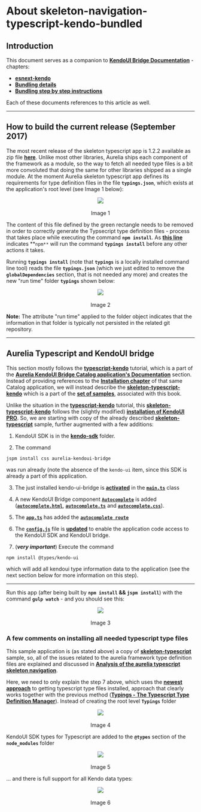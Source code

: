 # About skeleton-navigation-typescript-kendo-bundled

## Introduction

This document serves as a companion to **[KendoUI Bridge Documentation](https://aurelia-ui-toolkits.gitbooks.io/kendoui-bridge-docs/content/)** - chapters:

- **[esnext-kendo](https://aurelia-ui-toolkits.gitbooks.io/kendoui-bridge-docs/content/developers-tutorials/42_skeleton_esnext.html)**
- **[Bundling details](https://aurelia-ui-toolkits.gitbooks.io/kendoui-bridge-docs/content/bd-notes/on_bundling.html)**
- **[Bundling step by step instructions](https://aurelia-ui-toolkits.gitbooks.io/kendoui-bridge-docs/content/app_developers_notes/bundlingstep_by_step_instructions_md.html)**

Each of these documents references to this article as well.

***

## How to build the current release (September 2017)

The most recent release of the skeleton typescript app is 1.2.2 available as zip file **[here](https://github.com/aurelia/skeleton-navigation/archive/1.1.2.zip)**. Unlike most other libraries, Aurelia ships each component of the framework as a module, so the way to fetch all needed type files is a bit more convoluted that doing the same for other libraries shipped as a single module. At the moment Aurelia skeleton typescript app defines its requirements for type definition files in the file **`typings.json`**, which exists at the application's root level (see Image 1 below):

<p align=center>
<img src="https://user-images.githubusercontent.com/2712405/29881939-9fddd300-8d79-11e7-88d5-42143ce354bb.png"></img>
<br><br>
Image 1
</p>

The content of this file defined by the green rectangle needs to be removed in order to correctly generate the Typsecript type definition files - process that takes place while executing the command **`npm install`**. As **[this line](https://github.com/aurelia-tools/atb-samples/blob/master/skeleton-typescript/package.json#L24)** indicates **`npm**` will run the command **`typings install`** before any other actions it takes.

Running **`typings install`** (note that **`typings`** is a locally installed command line tool) reads the file **`typings.json`** (which we just edited to remove the **`globalDependencies`** section, that is not needed any more) and creates the new "run time" folder **`typings`** shown below:

<p align=center>
<img src="https://user-images.githubusercontent.com/2712405/29883337-fdcc105e-8d7d-11e7-8079-b5135f03191f.png"></img>
<br><br>
Image 2
</p>

**Note:** The attribute "run time" applied to the folder object indicates that the information in that folder is typically not persisted in the related git repository.

***

## Aurelia Typescript and KendoUI bridge

This section mostly follows the **[typescript-kendo](https://aurelia-ui-toolkits.gitbooks.io/kendoui-bridge-docs/content/developers-tutorials/44_typescript.html)** tutorial, which is a part of the **[Aurelia KendoUI Bridge Catalog application's Documentation](http://aurelia-ui-toolkits.github.io/demo-kendo/#/documentation)** section. Instead of providing references to the **[Installation chapter](https://www.gitbook.com/book/aurelia-ui-toolkits/kendo-ui-sdk-installation)** of that same Catalog application, we will instead describe the **[skeleton-typescript-kendo](https://github.com/aurelia-tools/atb-samples/tree/master/skeleton-typescript-kendo)** which is a part of the **[set of samples](https://github.com/aurelia-tools/atb-samples)**, associated with this book.

Unlike the situation in the **[typescript-kendo](https://aurelia-ui-toolkits.gitbooks.io/kendoui-bridge-docs/content/developers-tutorials/44_typescript.html)** tutorial, this **[skeleton-typescript-kendo](https://github.com/aurelia-tools/atb-samples/tree/master/skeleton-typescript-kendo)** follows the (slightly modified) **[installation of KendoUI PRO](https://aurelia-ui-toolkits.gitbooks.io/kendo-ui-sdk-installation/content/installation/installing%20kendo/advanced/pro/jspm/downloaded_zip.html)**. So, we are starting with copy of the already described **[skeleton-typescript](https://github.com/aurelia-tools/atb-samples/tree/master/skeleton-typescript)** sample, further augmented with a few additions:

1. KendoUI SDK is in the **[kendo-sdk](https://github.com/aurelia-tools/atb-samples/tree/master/skeleton-typescript-kendo/kendo-sdk)** folder.

1. The command

```
jspm install css aurelia-kendoui-bridge
```
was run already (note the absence of the `kendo-ui` item, since this SDK is already a part of this application.

3. The just installed kendo-ui-bridge is **[activated](https://github.com/aurelia-tools/atb-samples/blob/master/skeleton-typescript-kendo/src/main.ts#L8)** in the **[`main.ts`](https://github.com/aurelia-tools/atb-samples/blob/master/skeleton-typescript-kendo/src/main.ts)** class

4. A new KendoUI Bridge component **[`Autocomplete`](http://aurelia-ui-toolkits.github.io/demo-kendo/#/samples/autocomplete-basic-use)** is added (**[`autocomplete.html`](https://github.com/aurelia-tools/atb-samples/blob/master/skeleton-typescript-kendo/src/autocomplete.html)**, **[`autocomplete.ts`](https://github.com/aurelia-tools/atb-samples/blob/master/skeleton-typescript-kendo/src/autocomplete.ts)** and **[`autocomplete.css`](https://github.com/aurelia-tools/atb-samples/blob/master/skeleton-typescript-kendo/src/autocomplete.css)**).

5. The **[`app.ts`](https://github.com/aurelia-tools/atb-samples/blob/master/skeleton-typescript-kendo/src/app.ts)** has added the **[`autocomplete route`](https://github.com/aurelia-tools/atb-samples/blob/master/skeleton-typescript-kendo/src/app.ts#L12)**

6. The **[`config.js`](https://github.com/aurelia-tools/atb-samples/blob/master/skeleton-typescript-kendo/config.js)** file is **[updated](https://github.com/aurelia-tools/atb-samples/blob/master/skeleton-typescript-kendo/config.js#L8-L9)** to enable the application code access to the KendoUI SDK and KendoUI bridge.

7. (___very important___) Execute the command
```
npm install @types/kendo-ui
```
which will add all kendoui type information data to the application (see the next section below for more information on this step).
***

Run this app (after being built by **`npm install` && `jspm install`**) with the command **`gulp watch`** - and you should see this:

<p align=center>
<img src="https://user-images.githubusercontent.com/2712405/29835900-65be348e-8cc1-11e7-8879-aaab4ca06372.png"></img>
<br><br>
Image 3
</p>

### A few comments on installing all needed typescript type files

This sample application is (as stated above) a copy of **[skeleton-typescript](https://github.com/aurelia-tools/atb-samples/tree/master/skeleton-typescript)** sample, so, all of the issues related to the aurelia framework type definition files are explained and discussed in **[Analysis of the aurelia typescript skeleton navigation](./status-in-august-2017/analysis-of-the-aurelia-typescript-skeleton-navigation.html)**.

Here, we need to only explain the step 7 above, which uses the **[newest approach](https://blogs.msdn.microsoft.com/typescript/2016/06/15/the-future-of-declaration-files/)** to getting typescript type files installed, approach that clearly works together with the previous method (**[Typings - The Typescript Type Definition Manager](https://github.com/typings/typings)**). Instead of creating the root level **`Typings`** folder

<p align=center>
<img src="https://user-images.githubusercontent.com/2712405/29837298-bff7e676-8cc5-11e7-9a7b-248f8a53a852.png"></img>
<br><br>
Image 4
</p>

KendoUI SDK types for Typescript are added to the **`@types`** section of the **`node_modules`** folder

<p align=center>
<img src="https://user-images.githubusercontent.com/2712405/29837674-d04fc204-8cc6-11e7-9f80-cdd4a6cf0630.png"></img>
<br><br>
Image 5
</p>

... and there is full support for all Kendo data types:

<p align=center>
<img src="https://user-images.githubusercontent.com/2712405/29845050-66c989aa-8cdf-11e7-824d-a3b8f85fab23.png"></img>
<br><br>
Image 6
</p>

